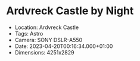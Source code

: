 # Ardvreck Castle by Night

- Location: Ardvreck Castle
- Tags: Astro
- Camera: SONY DSLR-A550
- Date: 2023-04-20T00:16:34.000+01:00
- Dimensions: 4251x2829
